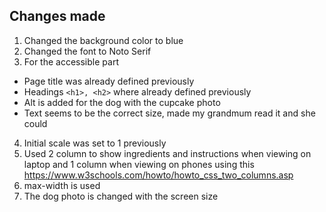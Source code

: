 ## Changes made

1. Changed the background color to blue
2. Changed the font to Noto Serif
3. For the accessible part

- Page title was already defined previously
- Headings `<h1>, <h2>` where already defined previously
- Alt is added for the dog with the cupcake photo
- Text seems to be the correct size, made my grandmum read it and she could

4. Initial scale was set to 1 previously
5. Used 2 column to show ingredients and instructions when viewing on laptop and 1 column when viewing on phones
   using this https://www.w3schools.com/howto/howto_css_two_columns.asp
6. max-width is used
7. The dog photo is changed with the screen size
